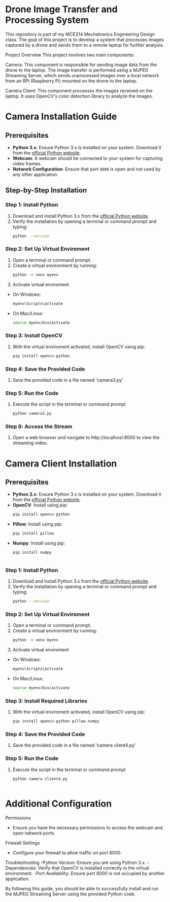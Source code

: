 # Drone Image Transfer and Processing System
This repository is part of my MCE314 Mechatronics Engineering Design class. The goal of this project is to develop a system that processes images captured by a drone and sends them to a remote laptop for further analysis.

Project Overview
This project involves two main components:

Camera:
This component is responsible for sending image data from the drone to the laptop.
The image transfer is performed using a MJPEG Streaming Server, which sends unprocessed images over a local network from an RPi (Raspberry Pi) mounted on the drone to the laptop.

Camera Client:
This component processes the images received on the laptop.
It uses OpenCV's color detection library to analyze the images.



# Camera Installation Guide

## Prerequisites

- **Python 3.x**: Ensure Python 3.x is installed on your system. Download it from the [official Python website](https://www.python.org/).
- **Webcam**: A webcam should be connected to your system for capturing video frames.
- **Network Configuration**: Ensure that port `8000` is open and not used by any other application.

## Step-by-Step Installation

### Step 1: Install Python

1. Download and install Python 3.x from the [official Python website](https://www.python.org/).
2. Verify the installation by opening a terminal or command prompt and typing:
   ```sh
   python --version

### Step 2: Set Up Virtual Enviroment

1. Open a terminal or command prompt.
2. Create a virtual environment by running:
    ```sh
    python -m venv myenv
3. Activate virtual enviroment
- On Windows:
    ```sh
   myenv\Scripts\activate
- On Mac/Linux:
   ```sh
   source myenv/bin/activate

### Step 3: Install OpenCV

1. With the virtual enviroment activated, install OpenCV using pip:
   ```sh
   pip install opencv-python

### Step 4: Save the Provided Code

1. Save the provided code in a file named 'camera3.py'

### Step 5: Run the Code

1. Execute the script in the terminal or command prompt
   ```sh
   python camera3.py

### Step 6: Access the Stream

1. Open a web browser and navigate to http://localhost:8000 to view the streaming video.



# Camera Client Installation

## Prerequisites

- **Python 3.x**: Ensure Python 3.x is installed on your system. Download it from the [official Python website](https://www.python.org/).
- **OpenCV**: Install using pip:
  ```sh
  pip install opencv-python
- **Pillow**: Install using pip:
  ```sh
  pip install pillow
- **Numpy**: Install using pip:
  ```sh
  pip install numpy
   
### Step 1: Install Python

1. Download and install Python 3.x from the [official Python website](https://www.python.org/).
2. Verify the installation by opening a terminal or command prompt and typing:
   ```sh
   python --version

### Step 2: Set Up Virtual Enviroment

1. Open a terminal or command prompt.
2. Create a virtual environment by running:
    ```sh
    python -m venv myenv
3. Activate virtual enviroment
- On Windows:
    ```sh
   myenv\Scripts\activate
- On Mac/Linux:
   ```sh
   source myenv/bin/activate

### Step 3: Install Required Libraries

1. With the virtual enviroment activated, install OpenCV using pip:
   ```sh
   pip install opencv-python pillow numpy

### Step 4: Save the Provided Code

1. Save the provided code in a file named 'camera client4.py'

### Step 5: Run the Code

1. Execute the script in the terminal or command prompt
   ```sh
   python camera client4.py



# Additional Configuration

Permissions
- Ensure you have the necessary permissions to access the webcam and open network ports.

Firewall Settings
- Configure your firewall to allow traffic on port 8000.

Troubleshooting
-Python Version: Ensure you are using Python 3.x.
-Dependencies: Verify that OpenCV is installed correctly in the virtual environment.
-Port Availability: Ensure port 8000 is not occupied by another application.

By following this guide, you should be able to successfully install and run the MJPEG Streaming Server using the provided Python code.
